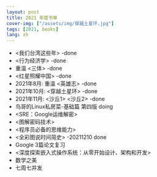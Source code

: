 ```yaml
---
layout: post
title: 2021 年度书单
cover-img: ["/assets/img/穿越土星环.jpg"]
tags: [2021, books]
lang: zh
---
```

- <我们台湾这些年> -done
- <行为经济学> -done
- 重温 <三体> -done
- <红星照耀中国> -done
- 2021年8月: 重温 <英雄志> -done 
- 2021年10月: <穿越土星环> -done
- 2021年11月: <沙丘1> <沙丘2> -done
- 鸟哥的Linux私房菜-基础篇 第四版 doing
- <SRE：Google运维解密> 
- <图解密码技术>
- <程序员必备的思维能力>
- <全彩图说时间简史> -20211210 done
- Google 3篇论文复习 <GFS> <MapReduce> <BigTable>
- <深度探索嵌入式操作系统：从零开始设计、架构和开发>
- 数学之美
- 七周七并发




